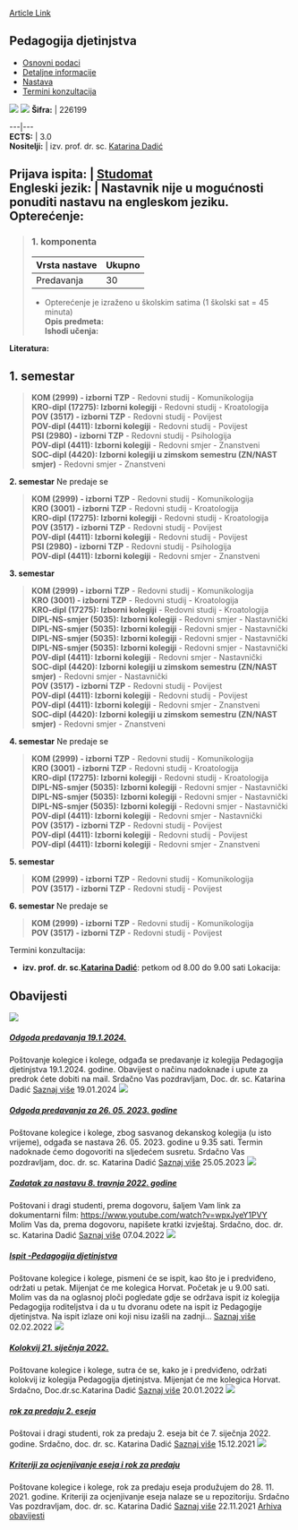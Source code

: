 [Article Link](https://www.fhs.hr/predmet/peddje_a)

## Pedagogija djetinjstva
  * [Osnovni podaci](https://www.fhs.hr/predmet/peddje_a#v1id-523794_692640_1_0 "Osnovni podaci")
  * [Detaljne informacije](https://www.fhs.hr/predmet/peddje_a#v1id-523794_692640_1_1 "Detaljne informacije")
  * [Nastava](https://www.fhs.hr/predmet/peddje_a#v1id-523794_692640_1_2 "Nastava")
  * [Termini konzultacija](https://www.fhs.hr/predmet/peddje_a#v1id-523794_692640_1_3 "Termini konzultacija")


[![](https://www.fhs.hr/img/flags/gif/hr.gif)](https://www.fhs.hr/predmet/peddje_a) [![](https://www.fhs.hr/img/flags/gif/gb.gif)](https://www.fhs.hr/en/course/chiped)
**Šifra:** |  226199  
  
---|---  
**ECTS:** |  3.0   
**Nositelji:** |  izv. prof. dr. sc. [Katarina Dadić](https://www.fhs.hr/djelatnik/katarina.dadic)   
  
**Prijava ispita:** |  [Studomat](http://www.isvu.hr/studomat)  
**Engleski jezik:** |  Nastavnik nije u mogućnosti ponuditi nastavu na engleskom jeziku.   
**Opterećenje:**  
---  
> ### 1. komponenta
> | Vrsta nastave | Ukupno  
> ---|---  
> Predavanja | 30  
> * Opterećenje je izraženo u školskim satima (1 školski sat = 45 minuta)   
**Opis predmeta:**  
> **Ishodi učenja:**  

  
**Literatura:**  

  
**1. semestar**  
---  
> **KOM (2999) - izborni TZP** - Redovni studij - Komunikologija  
>  **KRO-dipl (17275): Izborni kolegiji** - Redovni studij - Kroatologija  
>  **POV (3517) - izborni TZP** - Redovni studij - Povijest  
>  **POV-dipl (4411): Izborni kolegiji** - Redovni studij - Povijest  
>  **PSI (2980) - izborni TZP** - Redovni studij - Psihologija  
>  **POV-dipl (4411): Izborni kolegiji** - Redovni smjer - Znanstveni  
>  **SOC-dipl (4420): Izborni kolegiji u zimskom semestru (ZN/NAST smjer)** - Redovni smjer - Znanstveni  
>   
  
**2. semestar** Ne predaje se  
> **KOM (2999) - izborni TZP** - Redovni studij - Komunikologija  
>  **KRO (3001) - izborni TZP** - Redovni studij - Kroatologija  
>  **KRO-dipl (17275): Izborni kolegiji** - Redovni studij - Kroatologija  
>  **POV (3517) - izborni TZP** - Redovni studij - Povijest  
>  **POV-dipl (4411): Izborni kolegiji** - Redovni studij - Povijest  
>  **PSI (2980) - izborni TZP** - Redovni studij - Psihologija  
>  **POV-dipl (4411): Izborni kolegiji** - Redovni smjer - Znanstveni  
>   
  
**3. semestar**  
> **KOM (2999) - izborni TZP** - Redovni studij - Komunikologija  
>  **KRO (3001) - izborni TZP** - Redovni studij - Kroatologija  
>  **KRO-dipl (17275): Izborni kolegiji** - Redovni studij - Kroatologija  
>  **DIPL-NS-smjer (5035): Izborni kolegiji** - Redovni smjer - Nastavnički  
>  **DIPL-NS-smjer (5035): Izborni kolegiji** - Redovni smjer - Nastavnički  
>  **DIPL-NS-smjer (5035): Izborni kolegiji** - Redovni smjer - Nastavnički  
>  **DIPL-NS-smjer (5035): Izborni kolegiji** - Redovni smjer - Nastavnički  
>  **POV-dipl (4411): Izborni kolegiji** - Redovni smjer - Nastavnički  
>  **SOC-dipl (4420): Izborni kolegiji u zimskom semestru (ZN/NAST smjer)** - Redovni smjer - Nastavnički  
>  **POV (3517) - izborni TZP** - Redovni studij - Povijest  
>  **POV-dipl (4411): Izborni kolegiji** - Redovni studij - Povijest  
>  **POV-dipl (4411): Izborni kolegiji** - Redovni smjer - Znanstveni  
>  **SOC-dipl (4420): Izborni kolegiji u zimskom semestru (ZN/NAST smjer)** - Redovni smjer - Znanstveni  
>   
  
**4. semestar** Ne predaje se  
> **KOM (2999) - izborni TZP** - Redovni studij - Komunikologija  
>  **KRO (3001) - izborni TZP** - Redovni studij - Kroatologija  
>  **KRO-dipl (17275): Izborni kolegiji** - Redovni studij - Kroatologija  
>  **DIPL-NS-smjer (5035): Izborni kolegiji** - Redovni smjer - Nastavnički  
>  **DIPL-NS-smjer (5035): Izborni kolegiji** - Redovni smjer - Nastavnički  
>  **DIPL-NS-smjer (5035): Izborni kolegiji** - Redovni smjer - Nastavnički  
>  **POV-dipl (4411): Izborni kolegiji** - Redovni smjer - Nastavnički  
>  **POV (3517) - izborni TZP** - Redovni studij - Povijest  
>  **POV-dipl (4411): Izborni kolegiji** - Redovni studij - Povijest  
>  **POV-dipl (4411): Izborni kolegiji** - Redovni smjer - Znanstveni  
>   
  
**5. semestar**  
> **KOM (2999) - izborni TZP** - Redovni studij - Komunikologija  
>  **POV (3517) - izborni TZP** - Redovni studij - Povijest  
>   
  
**6. semestar** Ne predaje se  
> **KOM (2999) - izborni TZP** - Redovni studij - Komunikologija  
>  **POV (3517) - izborni TZP** - Redovni studij - Povijest  
>   
Termini konzultacija: 
  * **izv. prof. dr. sc.[Katarina Dadić](https://www.fhs.hr/djelatnik/katarina.dadic)**: 
petkom od 8.00 do 9.00 sati
Lokacija: 


## Obavijesti
[ ![](https://www.fhs.hr/_pub/themes_static/hrstud2024/default/img/default_news.jpg) ](https://www.fhs.hr/predmet/peddje_a?@=21m3h#news_121263)
#####  [Odgoda predavanja 19.1.2024.](https://www.fhs.hr/predmet/peddje_a?@=21m3h#news_121263)
Poštovanje kolegice i kolege, odgađa se predavanje iz kolegija Pedagogija djetinjstva 19.1.2024. godine. Obavijest o načinu nadoknade i upute za predrok ćete dobiti na mail. Srdačno Vas pozdravljam, Doc. dr. sc. Katarina Dadić 
[Saznaj više](https://www.fhs.hr/predmet/peddje_a?@=21m3h#news_121263)
19.01.2024
[ ![](https://www.fhs.hr/_pub/themes_static/hrstud2024/default/img/default_news.jpg) ](https://www.fhs.hr/predmet/peddje_a?@=21kn9#news_121263)
#####  [Odgoda predavanja za 26. 05. 2023. godine](https://www.fhs.hr/predmet/peddje_a?@=21kn9#news_121263)
Poštovane kolegice i kolege, zbog sasvanog dekanskog kolegija (u isto vrijeme), odgađa se nastava 26. 05. 2023. godine u 9.35 sati. Termin nadoknade ćemo dogovoriti na sljedećem susretu. Srdačno Vas pozdravljam, doc. dr. sc. Katarina Dadić 
[Saznaj više](https://www.fhs.hr/predmet/peddje_a?@=21kn9#news_121263)
25.05.2023
[ ![](https://www.fhs.hr/_pub/themes_static/hrstud2024/default/img/default_news.jpg) ](https://www.fhs.hr/predmet/peddje_a?@=21i1e#news_121263)
#####  [Zadatak za nastavu 8. travnja 2022. godine](https://www.fhs.hr/predmet/peddje_a?@=21i1e#news_121263)
Poštovani i dragi studenti, prema dogovoru, šaljem Vam link za dokumentarni film: https://www.youtube.com/watch?v=wpxJyeY1PVY Molim Vas da, prema dogovoru, napišete kratki izvještaj. Srdačno, doc. dr. sc. Katarina Dadić 
[Saznaj više](https://www.fhs.hr/predmet/peddje_a?@=21i1e#news_121263)
07.04.2022
[ ![](https://www.fhs.hr/_pub/themes_static/hrstud2024/default/img/default_news.jpg) ](https://www.fhs.hr/predmet/peddje_a?@=21hb3#news_121263)
#####  [Ispit -Pedagogija djetinjstva](https://www.fhs.hr/predmet/peddje_a?@=21hb3#news_121263)
Poštovane kolegice i kolege, pismeni će se ispit, kao što je i predviđeno, održati u petak. Mijenjat će me kolegica Horvat. Početak je u 9.00 sati. Molim vas da na oglasnoj ploči pogledate gdje se održava ispit iz kolegija Pedagogija roditeljstva i da u tu dvoranu odete na ispit iz Pedagogije djetinjstva. Na ispit izlaze oni koji nisu izašli na zadnji... 
[Saznaj više](https://www.fhs.hr/predmet/peddje_a?@=21hb3#news_121263)
02.02.2022
[ ![](https://www.fhs.hr/_pub/themes_static/hrstud2024/default/img/default_news.jpg) ](https://www.fhs.hr/predmet/peddje_a?@=21h6n#news_121263)
#####  [Kolokvij 21. siječnja 2022.](https://www.fhs.hr/predmet/peddje_a?@=21h6n#news_121263)
Poštovane kolegice i kolege, sutra će se, kako je i predviđeno, održati kolokvij iz kolegija Pedagogija djetinjstva. Mijenjat će me kolegica Horvat. Srdačno, Doc.dr.sc.Katarina Dadić 
[Saznaj više](https://www.fhs.hr/predmet/peddje_a?@=21h6n#news_121263)
20.01.2022
[ ![](https://www.fhs.hr/_pub/themes_static/hrstud2024/default/img/default_news.jpg) ](https://www.fhs.hr/predmet/peddje_a?@=21gx6#news_121263)
#####  [rok za predaju 2. eseja](https://www.fhs.hr/predmet/peddje_a?@=21gx6#news_121263)
Poštovai i dragi studenti, rok za predaju 2. eseja bit će 7. siječnja 2022. godine. Srdačno, doc. dr. sc. Katarina Dadić 
[Saznaj više](https://www.fhs.hr/predmet/peddje_a?@=21gx6#news_121263)
15.12.2021
[ ![](https://www.fhs.hr/_pub/themes_static/hrstud2024/default/img/default_news.jpg) ](https://www.fhs.hr/predmet/peddje_a?@=21gqh#news_121263)
#####  [Kriteriji za ocjenjivanje eseja i rok za predaju](https://www.fhs.hr/predmet/peddje_a?@=21gqh#news_121263)
Poštovane kolegice i kolege, rok za predaju eseja produžujem do 28. 11. 2021. godine. Kriteriji za ocjenjivanje eseja nalaze se u repozitoriju. Srdačno Vas pozdravljam, doc. dr. sc. Katarina Dadić 
[Saznaj više](https://www.fhs.hr/predmet/peddje_a?@=21gqh#news_121263)
22.11.2021
[Arhiva obavijesti](https://www.fhs.hr/predmet/peddje_a?@=21g99#news_121263 "Arhiva obavijesti")
